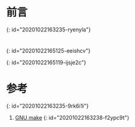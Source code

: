# 前言
{: id="20201022163235-ryenyla"}

#
{: id="20201022165125-eeishcv"}

{: id="20201022165119-ijsje2c"}

# 参考
{: id="20201022163235-9rk6i1i"}

1. [GNU make](https://www.gnu.org/software/make/manual/make.html)
{: id="20201022163238-f2ypc9t"}
